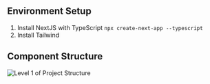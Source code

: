 
## Environment Setup

1. Install NextJS with TypeScript
`npx create-next-app --typescript`
2. Install Tailwind


## Component Structure

![Level 1 of Project Structure](https://i.ibb.co/PQgV1tM/Twitter-Clone-with-Nextjs-1.png)